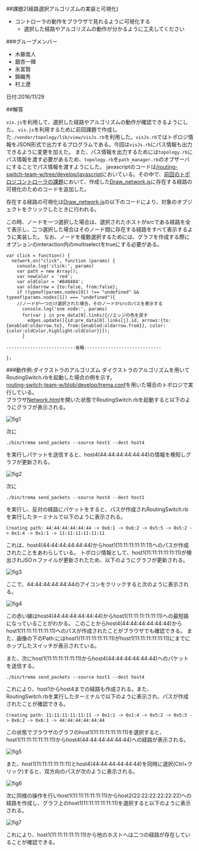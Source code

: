 ##課題2(経路選択アルゴリズムの実装と可視化)

* コントローラの動作をブラウザで見れるように可視化する
  * 選択した経路やアルゴリズムの動作が分かるように工夫してください

###グループメンバー
* 木藤嵩人
* 銀杏一輝
* 永富賢
* 錦織秀
* 村上遼

日付:2016/11/29 

##解答

`vis.js`を利用して、選択した経路やアルゴリズムの動作が確認できるようにした。 
`vis.js`を利用するために前回課題で作成した`./vendor/topology/lib/view/visJs.rb`を利用した。`visJs.rb`ではトポロジ情報をJSON形式で出力するプログラムである。今回は`visJs.rb`にパス情報も出力できるように変更を加えた。
また、パス情報を出力するためには`topology.rb`にパス情報を渡す必要があるため、`topology.rb`を`path_manager.rb`のオブザーバにすることでパス情報を渡すようにした。
javascriptのコードは[/routing-switch-team-w/tree/develop/javascript](https://github.com/handai-trema/routing-switch-team-w/tree/develop/javascript)においている。その中で、[前回のトポロジコントローラの課題](https://github.com/handai-trema/topology-team-w/blob/develop/report6-2.md)において、作成した[Draw_network.js](https://github.com/handai-trema/routing-switch-team-w/blob/develop/javascript/Draw_network.js)に存在する経路の可視化のためのコードを追加した。 

存在する経路の可視化は[Draw_network.js](https://github.com/handai-trema/routing-switch-team-w/blob/develop/javascript/Draw_network.js)の以下のコードにより、対象のオブジェクトをクリックしたときに行われる。

この時、ノードを一つ選択した場合は、選択されたホストがsrcである経路を全て表示し、二つ選択した場合はそのノード間に存在する経路をすべて表示するように実装した。
なお、ノードを複数選択するためには、グラフを作成する際にオプションのinteraction内のmultiselectをtrueにする必要がある。

```
var click = function() {
  network.on("click", function (params) {
    console.log('click:', params)
    var path = new Array();
    var newColor = 'red';
    var oldColor = '#848484';
    var oldarrow = {to:false, from:false};
    if (typeof(params.nodes[0]) !== "undefined" && typeof(params.nodes[1]) === "undefined"){
    //ノードが一つだけ選択された場合，そのノードがsrcのパスを表示する
      console.log('one node:', params)
      for(var j in pre_data[0].links){//エッジの色を戻す
        edges.update([{id:pre_data[0].links[j].id, arrows:{to:{enabled:oldarrow.to}, from:{enabled:oldarrow.from}}, color:{color:oldColor,highlight:oldColor}}]);
      }

--------------------------省略-----------------------------

};
```

###動作例:ダイクストラのアルゴリズム
ダイクストラのアルゴリズムを用いてRoutingSwitch.rbを起動した場合の例を示す。  
[routing-switch-team-w/blob/develop/trema.conf](https://github.com/handai-trema/routing-switch-team-w/blob/develop/trema.conf)を用いた場合のトポロジで実行している。  
ブラウザ[Network.html](https://github.com/handai-trema/routing-switch-team-w/blob/develop/Network.html)を開いた状態でRoutingSwitch.rbを起動すると以下のようにグラフが表示される。

![fig1](https://github.com/handai-trema/routing-switch-team-w/blob/develop/1.png)

次に
```
./bin/trema send_packets --source host1 --dest host4
```
を実行しパケットを送信すると、host4(44:44:44:44:44:44)の情報を検知しグラフが更新される。

![fig2](https://github.com/handai-trema/routing-switch-team-w/blob/develop/2.png)

次に
```
./bin/trema send_packets --source host4 --dest host1
```
を実行し、反対の経路にパケットをすると、パスが作成されRoutingSwitch.rbを実行したターミナルで以下のように表示される。
```
Creating path: 44:44:44:44:44:44 -> 0x6:1 -> 0x6:2 -> 0x5:5 -> 0x5:2 -> 0x1:4 -> 0x1:1 -> 11:11:11:11:11:11
```
これは、host4(44:44:44:44:44:44)からhost1(11:11:11:11:11:11)へのパスが作成されたことをあわらしている。
トポロジ情報として、host1(11:11:11:11:11:11)が検出されJSOｎファイルが更新されたため、以下のようにグラフが更新される。

![fig3](https://github.com/handai-trema/routing-switch-team-w/blob/develop/3.png)

ここで、44:44:44:44:44:44のアイコンをクリックすると次のように表示される。

![fig4](https://github.com/handai-trema/routing-switch-team-w/blob/develop/4.png)

この赤い線はhost4(44:44:44:44:44:44)からhost1(11:11:11:11:11:11)への最短路になっていることがわかる。
このことからhost4(44:44:44:44:44:44)からhost1(11:11:11:11:11:11)へのパスが作成されたことがブラウザでも確認できる。
また、画像の下のPath:にはhost1(11:11:11:11:11:11)がhost1(11:11:11:11:11:11)にまでにホップしたスイッチが表示されている。

また、次にhost1(11:11:11:11:11:11)からhost4(44:44:44:44:44:44)へのパケットを送信する。
```
./bin/trema send_packets --source host1 --dest host4
```
これにより、host1からhost4までの経路も作成される。また、RoutingSwitch.rbを実行したターミナルで以下のように表示され、パスが作成されたことが確認できる。
```
Creating path: 11:11:11:11:11:11 -> 0x1:1 -> 0x1:4 -> 0x5:2 -> 0x5:5 -> 0x6:2 -> 0x6:1 -> 44:44:44:44:44:44
```
この状態でブラウザのグラフのhost1(11:11:11:11:11:11)を選択すると、host1(11:11:11:11:11:11)からhost4(44:44:44:44:44:44)への経路が表示される。

![fig5](https://github.com/handai-trema/routing-switch-team-w/blob/develop/5.png)

また、host1(11:11:11:11:11:11)とhost4(44:44:44:44:44:44)を同時に選択(Ctrl+クリック)すると、双方向のパスが次のように表示される。

![fig6](https://github.com/handai-trema/routing-switch-team-w/blob/develop/6.png)


次に同様の操作を行いhost1(11:11:11:11:11:11)からhost2(22:22:22:22:22:22)への経路を作成し、グラフ上のhost1(11:11:11:11:11:11)を選択すると以下のように表示される。

![fig7](https://github.com/handai-trema/routing-switch-team-w/blob/develop/8.png)

これにより、host1(11:11:11:11:11:11)から他のホストへは二つの経路が存在していることが確認できる。

